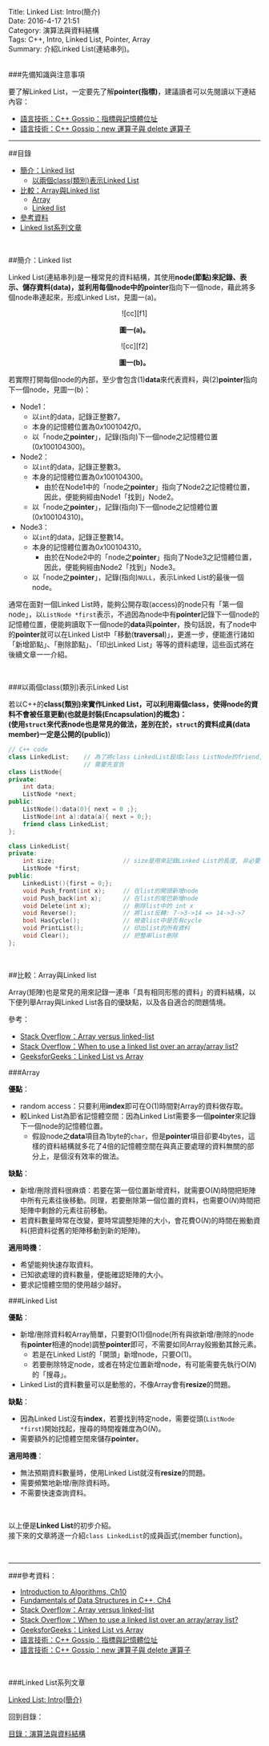 Title: Linked List: Intro(簡介)    
Date: 2016-4-17 21:51   
Category: 演算法與資料結構  
Tags: C++, Intro, Linked List, Pointer, Array     
Summary: 介紹Linked List(連結串列)。


</br>
###先備知識與注意事項

要了解Linked List，一定要先了解**pointer(指標)**，建議讀者可以先閱讀以下連結內容：

* [語言技術：C++ Gossip：指標與記憶體位址](http://openhome.cc/Gossip/CppGossip/Pointer.html)
* [語言技術：C++ Gossip：new 運算子與 delete 運算子](http://openhome.cc/Gossip/CppGossip/newDelete.html)

***

##目錄

* [簡介：Linked list](#intro)
    * [以兩個class(類別)表示Linked List](#repre)
* [比較：Array與Linked list](#comp)
    * [Array](#array)
    * [Linked list](#ll)
* [參考資料](#ref)
* [Linked list系列文章](#series)



</br>

<a name="intro"></a>

##簡介：Linked list

Linked List(連結串列)是一種常見的資料結構，其使用**node(節點)**來記錄、表示、儲存資料(data)，並利用每個node中的**pointer**指向下一個node，藉此將多個node串連起來，形成Linked List，見圖一(a)。

<center>
![cc][f1]

**圖一(a)。**
</center>

<center>
![cc][f2]

**圖一(b)。**
</center>



若實際打開每個node的內部，至少會包含(1)**data**來代表資料，與(2)**pointer**指向下一個node，見圖一(b)：

* Node1：
    * 以`int`的data，記錄正整數$7$。
    * 本身的記憶體位置為$0x1001042f0$。
    * 以「node之**pointer**」，記錄(指向)下一個node之記憶體位置($0x100104300$)。
* Node2：
    * 以`int`的data，記錄正整數$3$。
    * 本身的記憶體位置為$0x100104300$。
        * 由於在Node1中的「node之**pointer**」指向了Node2之記憶體位置，因此，便能夠經由Node1「找到」Node2。
    * 以「node之**pointer**」，記錄(指向)下一個node之記憶體位置($0x100104310$)。
* Node3：
    * 以`int`的data，記錄正整數$14$。
    * 本身的記憶體位置為$0x100104310$。
        * 由於在Node2中的「node之**pointer**」指向了Node3之記憶體位置，因此，便能夠經由Node2「找到」Node3。
    * 以「node之**pointer**」，記錄(指向)`NULL`，表示Linked List的最後一個node。    


通常在面對一個Linked List時，能夠公開存取(access)的node只有「第一個node」，以`ListNode *first`表示，不過因為node中有**pointer**記錄下一個node的記憶體位置，便能夠讀取下一個node的**data**與**pointer**，換句話說，有了node中的**pointer**就可以在Linked List中「移動(**traversal**)」，更進一步，便能進行諸如「新增節點」、「刪除節點」、「印出Linked List」等等的資料處理，這些函式將在後續文章一一介紹。

</br>

<a name="repre"></a>

###以兩個class(類別)表示Linked List
 
若以C++的**class(類別)**來實作Linked List，可以利用兩個class，使得node的資料不會被任意更動(也就是封裝(Encapsulation)的概念)：  
(使用`struct`來代表node也是常見的做法，差別在於，`struct`的資料成員(data member)一定是**公開的(public)**)

```cpp
// C++ code
class LinkedList;    // 為了將class LinkedList設成class ListNode的friend,
                     // 需要先宣告
class ListNode{
private:
    int data;
    ListNode *next;
public:
    ListNode():data(0){ next = 0 ;};
    ListNode(int a):data(a){ next = 0;};
    friend class LinkedList;
};

class LinkedList{
private:
    int size;                   // size是用來記錄Linked List的長度, 非必要
    ListNode *first;
public:
    LinkedList(){first = 0;};
    void Push_front(int x);     // 在list的開頭新增node
    void Push_back(int x);      // 在list的尾巴新增node
    void Delete(int x);         // 刪除list中的 int x
    void Reverse();             // 將list反轉: 7->3->14 => 14->3->7
    bool HasCycle();            // 檢查list中是否有cycle
    void PrintList();           // 印出list的所有資料
    void Clear();               // 把整串list刪除
};
```


</br>

<a name="comp"></a>

##比較：Array與Linked list

Array(矩陣)也是常見的用來記錄一連串「具有相同形態的資料」的資料結構，以下便列舉Array與Linked List各自的優缺點，以及各自適合的問題情境。

參考：  

* [Stack Overflow：Array versus linked-list](http://stackoverflow.com/questions/166884/array-versus-linked-list)
* [Stack Overflow：When to use a linked list over an array/array list?](http://stackoverflow.com/questions/393556/when-to-use-a-linked-list-over-an-array-array-list)
* [GeeksforGeeks：Linked List vs Array](http://www.geeksforgeeks.org/linked-list-vs-array/)


<a name="array"></a>

###Array

**優點**：

* random access：只要利用**index**即可在O($1$)時間對Array的資料做存取。
* 較Linked List為節省記憶體空間：因為Linked List需要多一個**pointer**來記錄下一個node的記憶體位置。
    * 假設node之**data**項目為$1$byte的`char`，但是**pointer**項目卻要$4$bytes，這樣的資料結構就多花了4倍的記憶體空間在與真正要處理的資料無關的部分上，是個沒有效率的做法。

**缺點**：

* 新增/刪除資料很麻煩：若要在第一個位置新增資料，就需要O($N$)時間把矩陣中所有元素往後移動。同理，若要刪除第一個位置的資料，也需要O($N$)時間把矩陣中剩餘的元素往前移動。
* 若資料數量時常在改變，要時常調整矩陣的大小，會花費O($N$)的時間在搬動資料(把資料從舊的矩陣移動到新的矩陣)。


**適用時機**：

* 希望能夠快速存取資料。
* 已知欲處理的資料數量，便能確認矩陣的大小。
* 要求記憶體空間的使用越少越好。


<a name="ll"></a>

###Linked List

**優點**：

* 新增/刪除資料較Array簡單，只要對O($1$)個node(所有與欲新增/刪除的node有**pointer**相連的node)調整**pointer**即可，不需要如同Array般搬動其餘元素。
    * 若是在Linked List的「開頭」新增node，只要O($1$)。
    * 若要刪除特定node，或者在特定位置新增node，有可能需要先執行O($N$)的「搜尋」。
* Linked List的資料數量可以是動態的，不像Array會有**resize**的問題。

**缺點**：

* 因為Linked List沒有**index**，若要找到特定node，需要從頭(`ListNode *first`)開始找起，搜尋的時間複雜度為O($N$)。
* 需要額外的記憶體空間來儲存**pointer**。

**適用時機**：

* 無法預期資料數量時，使用Linked List就沒有**resize**的問題。
* 需要頻繁地新增/刪除資料時。
* 不需要快速查詢資料。


[f1]: f1.png
[f2]: f2.png






</br>  

以上便是**Linked List**的初步介紹。  
接下來的文章將逐一介紹`class LinkedList`的成員函式(member function)。


</br>

***

<a name="ref"></a>

###參考資料：

* [Introduction to Algorithms, Ch10](http://www.amazon.com/Introduction-Algorithms-Edition-Thomas-Cormen/dp/0262033844) 
* [Fundamentals of Data Structures in C++, Ch4](http://www.amazon.com/Fundamentals-Data-Structures-Ellis-Horowitz/dp/0929306376)
* [Stack Overflow：Array versus linked-list](http://stackoverflow.com/questions/166884/array-versus-linked-list)
* [Stack Overflow：When to use a linked list over an array/array list?](http://stackoverflow.com/questions/393556/when-to-use-a-linked-list-over-an-array-array-list)
* [GeeksforGeeks：Linked List vs Array](http://www.geeksforgeeks.org/linked-list-vs-array/)
* [語言技術：C++ Gossip：指標與記憶體位址](http://openhome.cc/Gossip/CppGossip/Pointer.html)
* [語言技術：C++ Gossip：new 運算子與 delete 運算子](http://openhome.cc/Gossip/CppGossip/newDelete.html)





<a name="series"></a>

</br>

###Linked List系列文章

[Linked List: Intro(簡介)]()  



回到目錄：

[目錄：演算法與資料結構](http://alrightchiu.github.io/SecondRound/mu-lu-yan-suan-fa-yu-zi-liao-jie-gou.html)

</br>


